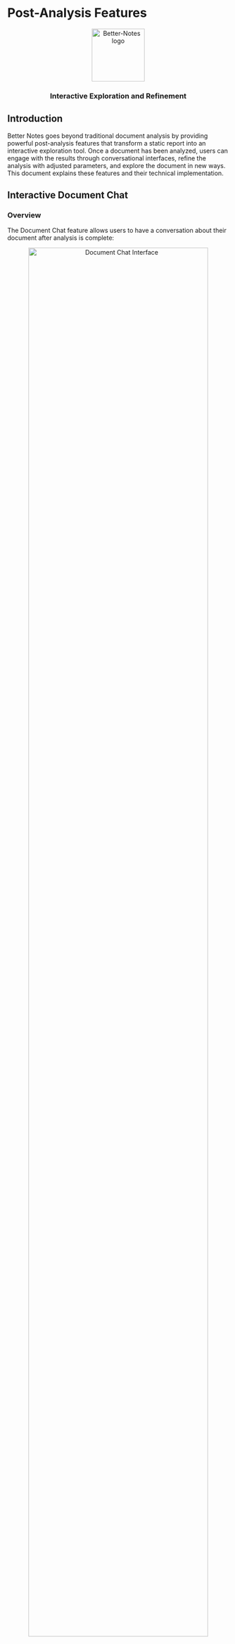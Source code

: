 # Post-Analysis Features

<div align="center">
  <img src="https://raw.githubusercontent.com/kris-nale314/better-notes/main/docs/images/logo.svg" alt="Better-Notes logo" width="120px"/>
  <h3>Interactive Exploration and Refinement</h3>
</div>

## Introduction

Better Notes goes beyond traditional document analysis by providing powerful post-analysis features that transform a static report into an interactive exploration tool. Once a document has been analyzed, users can engage with the results through conversational interfaces, refine the analysis with adjusted parameters, and explore the document in new ways. This document explains these features and their technical implementation.

## Interactive Document Chat

### Overview

The Document Chat feature allows users to have a conversation about their document after analysis is complete:

<div align="center">
<img src="https://via.placeholder.com/800x400?text=Document+Chat+Interface" alt="Document Chat Interface" width="90%"/>
</div>

This conversational interface:
- Maintains awareness of the document's content
- Leverages the structured analysis already performed
- Allows natural language exploration of the document
- Provides contextually relevant responses

### Technical Implementation

The chat interface is powered by several components:

1. **Context Preparation**: The system combines the original document, analysis results, and document metadata to create a rich context for chat responses.

2. **Contextual Prompting**: Each user question generates a prompt that includes:
   - Relevant document excerpts
   - Analysis insights related to the question
   - Document metadata for context

3. **Conversation Memory**: The chat maintains a history of the conversation to provide coherent, contextual responses that build on previous interactions.

4. **Quick Question Suggestions**: The interface suggests relevant questions based on document type and content, helping users get started.

### Example Use Cases

The Document Chat enables several powerful use cases:

- **Extracting Specific Details**: "When is the deadline for the project milestone?"
- **Exploring Themes**: "Tell me more about the customer concerns mentioned"
- **Clarifying Analysis**: "Why was this issue rated as high severity?"
- **Following Up**: "Are there any action items related to the budget discussion?"

This feature transforms the analysis from a one-way report into an interactive exploration tool.

## Analysis Refinement

### Overview

The Analysis Refinement feature allows users to adjust analysis parameters and reprocess without starting over:

<div align="center">
<img src="https://via.placeholder.com/800x400?text=Analysis+Refinement+Interface" alt="Analysis Refinement Interface" width="90%"/>
</div>

Users can modify:
- **Detail Level**: Adjust between essential, standard, and comprehensive analysis
- **Focus Areas**: Change emphasis on different aspects (technical, process, resource, etc.)
- **Custom Instructions**: Add specific guidance for the analysis
- **Review Requirements**: Toggle quality review steps

The system then reruns the analysis with the modified parameters, preserving the already processed document structure.

### Technical Implementation

The refinement process works through several optimizations:

1. **Parameter Differential**: The system identifies which parameters have changed and which stages need to be reprocessed

2. **Analysis Caching**: Document chunks and extraction results can be reused when appropriate

3. **Targeted Reprocessing**: Only affected pipeline stages are rerun, preserving work from unchanged stages

4. **Instruction Optimization**: The Planner agent generates updated instructions specifically for the changed parameters

5. **Progress Visibility**: Users receive clear feedback on which parts of the analysis are being updated

### Example Use Cases

Analysis refinement enables several powerful workflows:

- **Depth Adjustment**: After reviewing a summary-level analysis, diving deeper into specific areas
- **Focus Shifting**: Changing from a technical focus to a process focus after initial review
- **Targeted Investigation**: Adding specific instructions to investigate an area of concern
- **Presentation Tuning**: Adjusting the level of detail for different audiences

This feature allows users to iterate on their analysis, progressively refining it based on initial insights.

## Technical Insights Exploration

### Overview

The Technical Insights feature provides access to metadata and processing information that helps users understand how the analysis was performed:

<div align="center">
<img src="https://via.placeholder.com/800x400?text=Technical+Insights+Interface" alt="Technical Insights Interface" width="90%"/>
</div>

This interface exposes:
- **Document Statistics**: Word counts, structure information, and token usage
- **Processing Metadata**: Time spent in each stage, agent performance metrics
- **Quality Metrics**: Review scores and assessment confidence
- **Analysis Plan**: The Planner-generated strategy used for this document

### Technical Implementation

The technical insights are implemented through:

1. **Metadata Collection**: Each stage of processing adds structured metadata to the results
2. **Performance Tracking**: Processing times and resource usage are monitored
3. **Quality Assessment**: Reviewer agent provides quantified quality metrics
4. **Configuration Exposure**: System configuration and processing choices are preserved

### Example Use Cases

The Technical Insights feature serves several purposes:

- **Understanding Results**: Seeing why certain analysis choices were made
- **Process Improvement**: Identifying bottlenecks or areas for refinement
- **Quality Verification**: Confirming that analysis meets quality standards
- **Learning**: Users can learn how different parameters affect analysis quality

This transparency builds trust and helps users optimize their usage of the system.

## Download and Export Options

### Overview

Better Notes provides multiple options for saving and exporting analysis results:

<div align="center">
<img src="https://via.placeholder.com/800x200?text=Export+Options" alt="Export Options" width="90%"/>
</div>

Users can:
- **Download HTML Reports**: Complete formatted reports for sharing or archiving
- **Export Chat Transcripts**: Save conversations about the document
- **Extract Specific Sections**: Export just executive summaries or specific sections
- **Generate PDF Versions**: Convert reports to PDF format for distribution

### Technical Implementation

The export features are implemented through:

1. **Content Transformation**: Converting internal formats to standards-based outputs
2. **Format Options**: Supporting multiple output formats for different needs
3. **Selective Export**: Allowing users to choose which parts to export
4. **Metadata Inclusion**: Preserving important context in exports

### Example Use Cases

The export features support various workflows:

- **Meeting Follow-up**: Sharing analysis results with participants
- **Documentation**: Archiving analysis for future reference
- **Integration**: Incorporating results into other systems or documents
- **Presentation**: Creating shareable versions for stakeholders

These features help bridge the gap between analysis and action.

## Implementation Details

The post-analysis features are implemented through several UI components:

### Chat Interface Module

```python
def display_chat_interface(
    llm_client, 
    document_text: str,
    summary_text: str,
    document_info: Optional[Dict[str, Any]] = None,
    on_new_message: Optional[Callable] = None
):
    """
    Display a chat interface for interacting with the document.
    
    Args:
        llm_client: LLM client for generating responses
        document_text: Original document text
        summary_text: Summary text generated from the document
        document_info: Optional document metadata
        on_new_message: Optional callback when new message is added
    """
    initialize_chat_state()
    
    # Display chat history
    display_chat_messages(st.session_state.chat_history)
    
    # Quick question buttons
    display_quick_question_buttons(...)
    
    # User question input
    with st.form(key="chat_form", clear_on_submit=True):
        user_question = st.text_input(...)
        submit_button = st.form_submit_button("Send")
        
        if submit_button and user_question:
            process_chat_question(...)
```

### Refinement Interface

```python
# In the Streamlit UI
with result_tabs[2]:
    st.subheader("Adjust Analysis Settings")
    
    # Create a form for reanalysis
    with st.form("reanalysis_form"):
        # Allow adjusting key parameters
        new_detail_level = st.select_slider(
            "Detail Level",
            options=["Essential", "Standard", "Comprehensive"],
            value=detail_level
        )
        
        new_focus_areas = st.multiselect(
            "Focus Areas",
            options=["Technical", "Process", "Resource", "Quality", "Risk"],
            default=focus_areas
        )
        
        # Instructions area
        new_instructions = st.text_area(
            "Analysis Instructions",
            value=user_instructions
        )
        
        # Reanalysis button
        reanalyze_submitted = st.form_submit_button("Reanalyze Document")
```

### Technical Info Display

```python
# In the Streamlit UI
with result_tabs[3]:
    st.subheader("Technical Information")
    
    # Document stats if available
    document_info = st.session_state.document_info
    if document_info and "basic_stats" in document_info:
        stats = document_info["basic_stats"]
        st.markdown("### Document Statistics")
        
        # Create columns for stats
        col1, col2, col3 = st.columns(3)
        with col1:
            st.metric("Word Count", stats.get("word_count", 0))
            st.metric("Paragraphs", stats.get("paragraph_count", 0))
        with col2:
            st.metric("Sentences", stats.get("sentence_count", 0))
            st.metric("Characters", stats.get("char_count", 0))
        with col3:
            st.metric("Est. Tokens", stats.get("estimated_tokens", 0))
            st.metric("Chunks Processed", num_chunks)
```

## Future Directions

The post-analysis features are being enhanced with several planned improvements:

1. **Comparative Mode**: Comparing different analyses of the same document
2. **Collaborative Annotations**: Allowing multiple users to comment on analysis
3. **Integration APIs**: Enabling export to other systems through APIs
4. **Custom Visualizations**: User-configurable charts and graphs of analysis results
5. **Persistent Chat History**: Saving and restoring chat conversations

## Conclusion

Better Notes' post-analysis features transform document analysis from a one-time process into an ongoing exploration. By enabling conversational interaction, refinement, and technical insight, these features help users derive maximum value from their documents.

These interactive capabilities represent an important evolution in document analysis tools, shifting from static reports to dynamic, evolving understanding that adapts to user needs and questions.